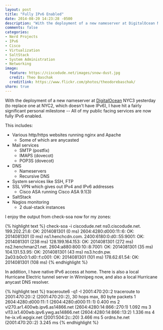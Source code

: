```yaml
---
layout: post
title: "Fully IPv6 Enabled"
date: 2014-08-20 14:23:28 -0500
description: "With the deployment of a new nameserver at DigitalOcean NYC3 yesterday, I have hit a fairly significant personal milestone -- All of my public facing services are now fully IPv6 enabled."
comments: false
categories: 
- Nerd Projects
- IPv6
- Cisco
- Virtualization
- SaltStack
- System Administration
- Networking
image:
  feature: https://ciscodude.net/images/snow-dust.jpg
  credit: Theo Baschak
  creditlink: https://www.flickr.com/photos/theodorebaschak/
share: true
---
```

With the deployment of a new nameserver at [DigitalOcean](https://www.digitalocean.com/?refcode=f6432a6e1354) NYC3 yesterday (to replace one at NYC2, which doesn't have IPv6), I have hit a fairly significant personal milestone -- All of my public facing services are now fully IPv6 enabled. 

This includes:

*	Various http/https websites running nginx and Apache
	*	Some of which are anycasted
*	Mail services
	*	SMTP (postfix)
	*	IMAPS (dovecot)
	*	POP3S (dovecot)
*	DNS
	*	Nameservers
	*	Recursive DNS
*	System services like SSH, FTP
*	SSL VPN which gives out IPv4 and IPv6 addresses
	*	Cisco ASA running Cisco ASA 9.1(3)
*	SaltStack
*	Nagios monitoring
	*	2 dual-stack instances

I enjoy the output from check-soa now for my zones:

{% highlight text %}
check-soa -i ciscodude.net
ns0.ciscodude.net.
	199.202.21.6: OK: 2014081301 (0 ms)
	2604:4280:d000:11::6: OK: 2014081301 (0 ms)
ns1.henchcdn.com.
	2400:6180:0:d0::55:9001: OK: 2014081301 (238 ms)
	128.199.164.153: OK: 2014081301 (272 ms)
ns2.henchman21.net.
	2604:a880:800:10::8:7001: OK: 2014081301 (35 ms)
	104.131.53.95: OK: 2014081301 (43 ms)
ns3.hcdn.pw.
	2a03:b0c0:1:d0::f:c001: OK: 2014081301 (101 ms)
	178.62.61.54: OK: 2014081301 (108 ms)
{% endhighlight %}

In addition, I have native IPv6 access at home. There is also a local Hurricane Electric tunnel server in Winnipeg now, and also a local Hurricane anycast DNS resolver.

{% highlight text %}
traceroute6 -q1 -I 2001:470:20::2
traceroute to 2001:470:20::2 (2001:470:20::2), 30 hops max, 80 byte packets
 1  2604:4280:d000:11::1 (2604:4280:d000:11::1)  0.400 ms
 2  vl270.ar1.400wb.ipv6.as14866.net (2604:4280:14:866::270:1)  1.092 ms
 3  vl13.ix1.400wb.ipv6.ywg.as14866.net (2604:4280:14:866::13:2)  1.336 ms
 4  he-ix.v6.wpgix.net (2001:504:2c::20)  3.466 ms
 5  ordns.he.net (2001:470:20::2)  3.245 ms
{% endhighlight %}

